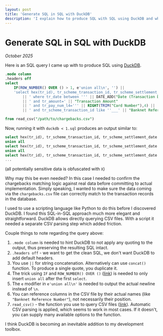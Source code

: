 ```yaml
---
layout: post
title: 'Generate SQL in SQL with DuckDB'
description: 'I explain how to produce SQL with SQL using DuckDB and why it can be useful'
---
```


# Generate SQL in SQL with DuckDB

_October 2025_

Here is an SQL query I came up with to produce SQL using [DuckDB](https://duckdb.org/).

```sql
.mode column
.headers off
select
    IF(ROW_NUMBER() OVER () > 1, e'union all\n', '') ||
    'select hex(tr_id), tr_scheme_transaction_id, tr_scheme_settlement_date from transactions'
        || ' where tr_date between ''' || DATE_ADD("Date (Transaction Date)",-1) || ''' and ''' || DATE_ADD("Date (Transaction Date)",1) || ''''
        || ' and tr_amount=' || "Transaction Amount"
        || ' and tr_pay_num_l4=''' || RIGHT(TRIM("Card Number"),4) || ''''
        || ' and tr_scheme_transaction_id like ''___' || "Banknet Reference Number" || ''''

from read_csv("/path/to/chargebacks.csv")
```

Now, running it with `duckdb < 1.sql` produces an output similar to:

```sql
select hex(tr_id), tr_scheme_transaction_id, tr_scheme_settlement_date from transactions where tr_date between '2025-XX-XX' and '2025-XX-XX' and tr_amount=XX.95 and tr_pay_num_l4='XXXX' and tr_scheme_transaction_id like '___XXXXXX'                                                                                                      
union all
select hex(tr_id), tr_scheme_transaction_id, tr_scheme_settlement_date from transactions where tr_date between '2025-XX-XX' and '2025-XX-XX' and tr_amount=XX.95 and tr_pay_num_l4='XXXX' and tr_scheme_transaction_id like '___XXXXXX'                                                                                              
union all
select hex(tr_id), tr_scheme_transaction_id, tr_scheme_settlement_date from transactions where tr_date between '2025-XX-XX' and '2025-XX-XX' and tr_amount=XX.95 and tr_pay_num_l4='XXXX' and tr_scheme_transaction_id like '___XXXXXX'
...
```
(all potentially sensitive data is obfuscated with `X`)

Why may this be even needed? In this case I needed to confirm the chargebacks matching logic against real data before committing to actual implementation. Simply speaking, I wanted to make sure the data coming via the `chargebacks.csv` file can correctly match to the transaction records in the database.

I used to use a scripting language like Python to do this before I discovered DuckDB. I found this SQL-in-SQL approach much more elegant and straightforward. DuckDB allows directly querying CSV files. With a script it needed a separate CSV parsing step which added friction. 

Couple things to note regarding the query above:

1. `.mode column` is needed to hint DuckDB to not apply any quoting to the output, thus preserving the resulting SQL intact.
2. `.headers off` - we want to get the clean SQL, we don't want DuckDB to add default headers.
3. You use `||` for string concatenation. Alternatively can use `concat()` function. To produce a single quote, you duplicate it.
4. The trick using `IF` and `ROW_NUMBER() OVER ()` ([link](https://duckdb.org/docs/stable/sql/functions/window_functions)) is needed to only insert `union all` after the first `select`.
5. The `e` modifier in `e'union all\n'` is needed to output the actual newline instead of `\n`. 
6. You can reference columns in the CSV file by their actual names (like `"Banknet Reference Number"`), not necessarily their position.
7. `read_csv()` - the function you use to query CSV files ([link](https://duckdb.org/docs/stable/data/csv/overview)). Automatic CSV parsing is applied, which seems to work in most cases. If it doesn't, you can supply many available options to the function.

I think DuckDB is becoming an inevitable addition to my development toolbox.




 
                                   


